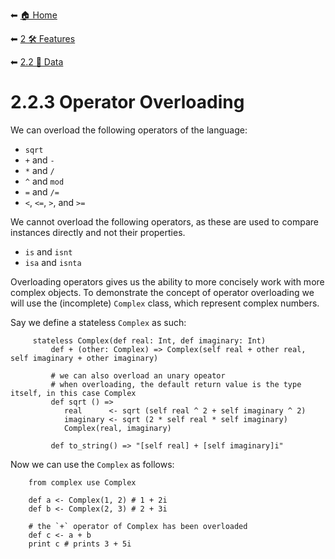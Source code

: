 ⬅ [🏠 Home](../../README.md)

⬅ [2 🛠 Features](../README.md)

⬅ [2.2 📝 Data](README.md)

# 2.2.3 Operator Overloading

We can overload the following operators of the language:
-   `sqrt`
-   `+` and `-`
-   `*` and `/`
-   `^` and `mod`
-   `=` and `/=`
-   `<`, `<=`, `>`, and `>=`

We cannot overload the following operators, as these are used to compare instances directly and not their properties.
-   `is` and `isnt`
-   `isa` and `isnta`

Overloading operators gives us the ability to more concisely work with more complex objects.
To demonstrate the concept of operator overloading we will use the (incomplete) `Complex` class, which represent complex numbers.

Say we define a stateless `Complex` as such:
```
     stateless Complex(def real: Int, def imaginary: Int)     
         def + (other: Complex) => Complex(self real + other real, self imaginary + other imaginary)
         
         # we can also overload an unary opeator
         # when overloading, the default return value is the type itself, in this case Complex
         def sqrt () =>
            real      <- sqrt (self real ^ 2 + self imaginary ^ 2)
            imaginary <- sqrt (2 * self real * self imaginary)
            Complex(real, imaginary)
         
         def to_string() => "[self real] + [self imaginary]i"
```

Now we can use the `Complex` as follows:
```
    from complex use Complex

    def a <- Complex(1, 2) # 1 + 2i
    def b <- Complex(2, 3) # 2 + 3i

    # the `+` operator of Complex has been overloaded
    def c <- a + b
    print c # prints 3 + 5i
```
